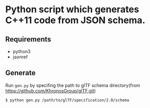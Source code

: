# Python script which generates C++11 code from JSON schema.

## Requirements

* python3
* jsonref

## Generate

Run `gen.py` by specifing the path to glTF schema directory(from https://github.com/KhronosGroup/glTF.git)

```
$ python gen.py /path/to/glTF/specification/2.0/schema
```

